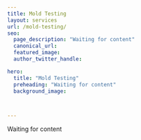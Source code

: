 ```yaml
---
title: Mold Testing
layout: services
url: /mold-testing/
seo:
  page_description: "Waiting for content"
  canonical_url:
  featured_image:
  author_twitter_handle:

hero:
  title: "Mold Testing"
  preheading: "Waiting for content"
  background_image: 



---
```


Waiting for content